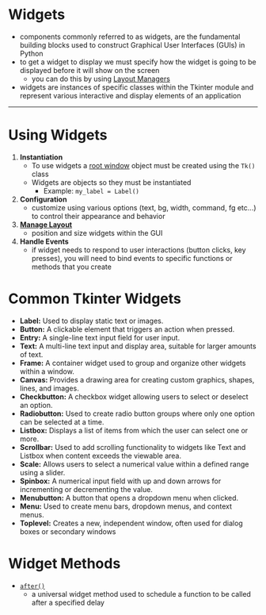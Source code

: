 # Widgets
- components commonly referred to as widgets, are the fundamental building blocks used to construct Graphical User Interfaces (GUIs) in Python
- to get a widget to display we must specify how the widget is going to be displayed before it will show on the screen
    - you can do this by using [Layout Managers](./LayoutManagement.md)
- widgets are instances of specific classes within the Tkinter module and represent various interactive and display elements of an application

___________________________________________________________________________________________________________________________________


# Using Widgets
1. **Instantiation** 
    - To use widgets a [root window](../RootWindow.md) object must be created using the `Tk()` class
    - Widgets are objects so they must be instantiated
        - Example: `my_label = Label()`
2. **Configuration**
    - customize using various options (text, bg, width, command, fg etc...) to control their appearance and behavior
3. **[Manage Layout](../LayoutManagement.md)**
    - position and size widgets within the GUI
4. **Handle Events**
    - if widget needs to respond to user interactions (button clicks, key presses), you will need to bind events to specific functions or methods that you create



# Common Tkinter Widgets
- **Label:** Used to display static text or images.
- **Button:** A clickable element that triggers an action when pressed.
- **Entry:** A single-line text input field for user input.
- **Text:** A multi-line text input and display area, suitable for larger amounts of text.
- **Frame:** A container widget used to group and organize other widgets within a window.
- **Canvas:** Provides a drawing area for creating custom graphics, shapes, lines, and images.
- **Checkbutton:** A checkbox widget allowing users to select or deselect an option.
- **Radiobutton:** Used to create radio button groups where only one option can be selected at a time.
- **Listbox:** Displays a list of items from which the user can select one or more.
- **Scrollbar:** Used to add scrolling functionality to widgets like Text and Listbox when content exceeds the viewable area.
- **Scale:** Allows users to select a numerical value within a defined range using a slider.
- **Spinbox:** A numerical input field with up and down arrows for incrementing or decrementing the value.
- **Menubutton:** A button that opens a dropdown menu when clicked.
- **Menu:** Used to create menu bars, dropdown menus, and context menus.
- **Toplevel:** Creates a new, independent window, often used for dialog boxes or secondary windows


# Widget Methods
- [`after()`]()
    - a universal widget method used to schedule a function to be called after a specified delay